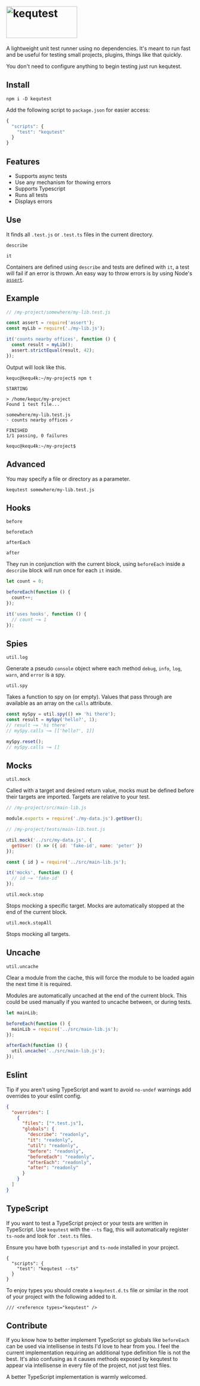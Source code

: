 # <img alt="kequtest" src="https://github.com/Kequc/kequtest/raw/main/logo.png" width="190" height="85" />

A lightweight unit test runner using no dependencies. It's meant to run fast and be useful for testing small projects, plugins, things like that quickly.

You don't need to configure anything to begin testing just run kequtest.

## Install

```
npm i -D kequtest
```

Add the following script to `package.json` for easier access:

```javascript
{
  "scripts": {
    "test": "kequtest"
  }
}
```

## Features

* Supports async tests
* Use any mechanism for thowing errors
* Supports Typescript
* Runs all tests
* Displays errors

## Use

It finds all `.test.js` or `.test.ts` files in the current directory.

`describe`

`it`

Containers are defined using `describe` and tests are defined with `it`, a test will fail if an error is thrown. An easy way to throw errors is by using Node's [`assert`](https://nodejs.org/api/assert.html).

## Example

```javascript
// /my-project/somewhere/my-lib.test.js

const assert = require('assert');
const myLib = require('./my-lib.js');

it('counts nearby offices', function () {
  const result = myLib();
  assert.strictEqual(result, 42);
});
```

Output will look like this.

```
kequc@kequ4k:~/my-project$ npm t

STARTING

> /home/kequc/my-project
Found 1 test file...

somewhere/my-lib.test.js
· counts nearby offices ✓

FINISHED
1/1 passing, 0 failures

kequc@kequ4k:~/my-project$
```

## Advanced

You may specify a file or directory as a parameter.

```
kequtest somewhere/my-lib.test.js
```

## Hooks

`before`

`beforeEach`

`afterEach`

`after`

They run in conjunction with the current block, using `beforeEach` inside a `describe` block will run once for each `it` inside.


```javascript
let count = 0;

beforeEach(function () {
  count++;
});

it('uses hooks', function () {
  // count ~= 1
});
```

## Spies

`util.log`

Generate a pseudo `console` object where each method `debug`, `info`, `log`, `warn`, and `error` is a spy.

`util.spy`

Takes a function to spy on (or empty). Values that pass through are available as an array on the `calls` attribute.

```javascript
const mySpy = util.spy(() => 'hi there');
const result = mySpy('hello?', 1);
// result ~= 'hi there'
// mySpy.calls ~= [['hello?', 1]]

mySpy.reset();
// mySpy.calls ~= []
```

## Mocks

`util.mock`

Called with a target and desired return value, mocks must be defined before their targets are imported. Targets are relative to your test.

```javascript
// /my-project/src/main-lib.js

module.exports = require('./my-data.js').getUser();
```
```javascript
// /my-project/tests/main-lib.test.js

util.mock('../src/my-data.js', {
  getUser: () => ({ id: 'fake-id', name: 'peter' })
});

const { id } = require('../src/main-lib.js');

it('mocks', function () {
  // id ~= 'fake-id'
});
```

`util.mock.stop`

Stops mocking a specific target. Mocks are automatically stopped at the end of the current block.

`util.mock.stopAll`

Stops mocking all targets.

## Uncache

`util.uncache`

Clear a module from the cache, this will force the module to be loaded again the next time it is required.

Modules are automatically uncached at the end of the current block. This could be used manually if you wanted to uncache between, or during tests.

```javascript
let mainLib;

beforeEach(function () {
  mainLib = require('../src/main-lib.js');
});

afterEach(function () {
  util.uncache('../src/main-lib.js');
});
```

## Eslint

Tip if you aren't using TypeScript and want to avoid `no-undef` warnings add overrides to your eslint config.

```json
{
  "overrides": [
    {
      "files": ["*.test.js"],
      "globals": {
        "describe": "readonly",
        "it": "readonly",
        "util": "readonly",
        "before": "readonly",
        "beforeEach": "readonly",
        "afterEach": "readonly",
        "after": "readonly"
      }
    }
  ]
}
```

## TypeScript

If you want to test a TypeScript project or your tests are written in TypeScript. Use `kequtest` with the `--ts` flag, this will automatically register `ts-node` and look for `.test.ts` files.

Ensure you have both `typescript` and `ts-node` installed in your project.

```
{
  "scripts": {
    "test": "kequtest --ts"
  }
}
```

To enjoy types you should create a `kequtest.d.ts` file or similar in the root of your project with the following added to it.

```
/// <reference types="kequtest" />
```

## Contribute

If you know how to better implement TypeScript so globals like `beforeEach` can be used via intellisense in tests I'd love to hear from you. I feel the current implementation requiring an additional type definition file is not the best. It's also confusing as it causes methods exposed by kequtest to appear via intellisense in every file of the project, not just test files.

A better TypeScript implementation is warmly welcomed.
